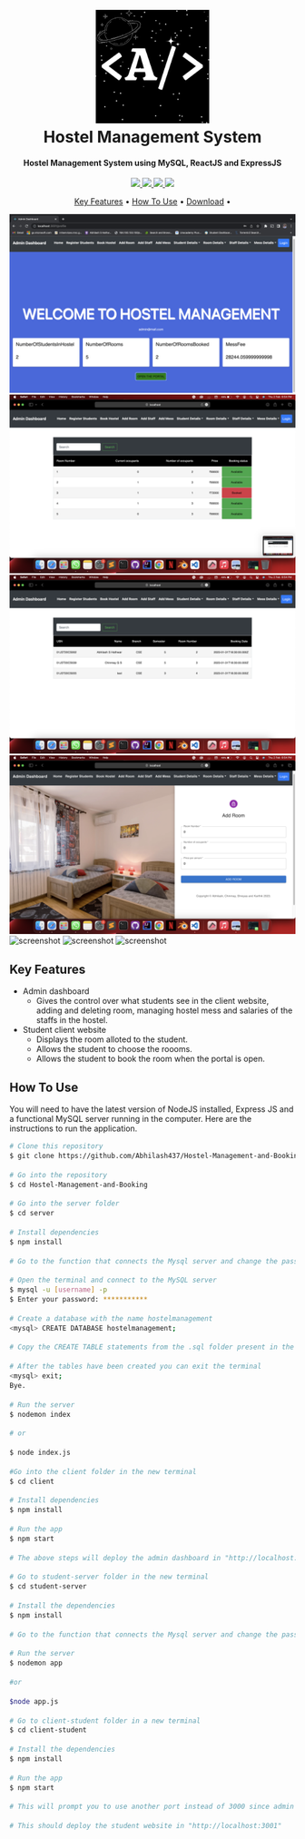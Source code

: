 <h1 align="center">
  <br>
  <a href="#"><img src="https://github.com/Abhilash437/Hostel-Management-and-Booking/blob/master/A.png" alt="Markdownify" width="200"></a>
  <br>
  Hostel Management System
  <br>
</h1>

<h4 align="center">Hostel Management System using MySQL, ReactJS and ExpressJS</h4>

<p align="center">
  <a href="https://expressjs.com">
    <img src="https://img.shields.io/badge/express.js-%23404d59.svg?style=for-the-badge&logo=express&logoColor=%2361DAFB">
  </a>
  <a href="https://www.mysql.com">
    <img src="https://img.shields.io/badge/mysql-%2300f.svg?style=for-the-badge&logo=mysql&logoColor=white">
  </a>
  <a href="https://nodejs.org/en/">
    <img src="https://img.shields.io/badge/node.js-6DA55F?style=for-the-badge&logo=node.js&logoColor=white">
  </a>
  <a href="https://reactjs.org/docs/getting-started.html">
    <img src="https://img.shields.io/badge/react-%2320232a.svg?style=for-the-badge&logo=react&logoColor=%2361DAFB">
  </a>
</p>

<p align="center">
  <a href="#key-features">Key Features</a> •
  <a href="#how-to-use">How To Use</a> •
  <a href="#download">Download</a> •
</p>

![screenshot](https://github.com/Abhilash437/Hostel-Management-and-Booking/blob/master/Admin04.png)
![screenshot](https://github.com/Abhilash437/Hostel-Management-and-Booking/blob/master/Admin01.png)
![screenshot](https://github.com/Abhilash437/Hostel-Management-and-Booking/blob/master/Admin02.png)
![screenshot](https://github.com/Abhilash437/Hostel-Management-and-Booking/blob/master/Admin03.png)
![screenshot](https://github.com/Abhilash437/Hostel-Management-and-Booking/blob/master/Student03.png)
![screenshot](https://github.com/Abhilash437/Hostel-Management-and-Booking/blob/master/Student02.png)
![screenshot](https://github.com/Abhilash437/Hostel-Management-and-Booking/blob/master/Student01.png)

## Key Features

* Admin dashboard
  - Gives the control over what students see in the client website, adding and deleting room, managing hostel mess and salaries of the staffs in the hostel.
* Student client website
  - Displays the room alloted to the student.
  - Allows the student to choose the roooms.
  - Allows the student to book the room when the portal is open.

## How To Use

You will need to have the latest version of NodeJS installed, Express JS and a functional MySQL server running in the computer. Here are the instructions to run the application.

```bash
# Clone this repository
$ git clone https://github.com/Abhilash437/Hostel-Management-and-Booking.git

# Go into the repository
$ cd Hostel-Management-and-Booking

# Go into the server folder
$ cd server

# Install dependencies
$ npm install

# Go to the function that connects the Mysql server and change the password of MySQL server and username

# Open the terminal and connect to the MySQL server
$ mysql -u [username] -p
$ Enter your password: ***********

# Create a database with the name hostelmanagement
<mysql> CREATE DATABASE hostelmanagement;

# Copy the CREATE TABLE statements from the .sql folder present in the server folder and paste it in the <mysql> terminal to create the tables

# After the tables have been created you can exit the terminal
<mysql> exit;
Bye.

# Run the server
$ nodemon index

# or

$ node index.js

#Go into the client folder in the new terminal
$ cd client

# Install dependencies
$ npm install

# Run the app
$ npm start

# The above steps will deploy the admin dashboard in "http://localhost:3000"

# Go to student-server folder in the new terminal
$ cd student-server

# Install the dependencies
$ npm install

# Go to the function that connects the Mysql server and change the password of MySQL server and username

# Run the server
$ nodemon app

#or

$node app.js

# Go to client-student folder in a new terminal
$ cd client-student

# Install the dependencies
$ npm install

# Run the app
$ npm start

# This will prompt you to use another port instead of 3000 since admin dashboard is already running in that port number, type 'y' in the terminal and hit enter

# This should deploy the student website in "http://localhost:3001"
```


<!-- ## Related

[markdownify-web](https://github.com/amitmerchant1990/markdownify-web) - Web version of Markdownify -->

